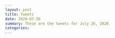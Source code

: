 ```yaml
---
layout: post
title: Tweets
date: 2020-07-26
summary: These are the tweets for July 26, 2020.
categories:
---
```


